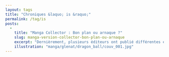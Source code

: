 ```yaml
---
layout: tags
title: "Chroniques &laquo; is &raquo;"
permalink: /tag/is
posts:
  -
    title: "Manga Collector : Bon plan ou arnaque ?"
    slug: manga-version-collector-bon-plan-ou-arnaque
    excerpt: "Dernièrement, plusieurs éditeurs ont publié différentes éditions qualifiées de collector, pour la plupart des rééditions de manga déjà bien vendeurs. S'agit-il là d'un signe d'un ralentissement du marché, d'un réel hommage aux œuvres ayant marqué le lectorat français ou d'un nouveau piège à fans ? Plusieurs cas sont à considérer avec des"
    illustration: "manga/glenat/dragon_ball/couv_001.jpg"
---
```



